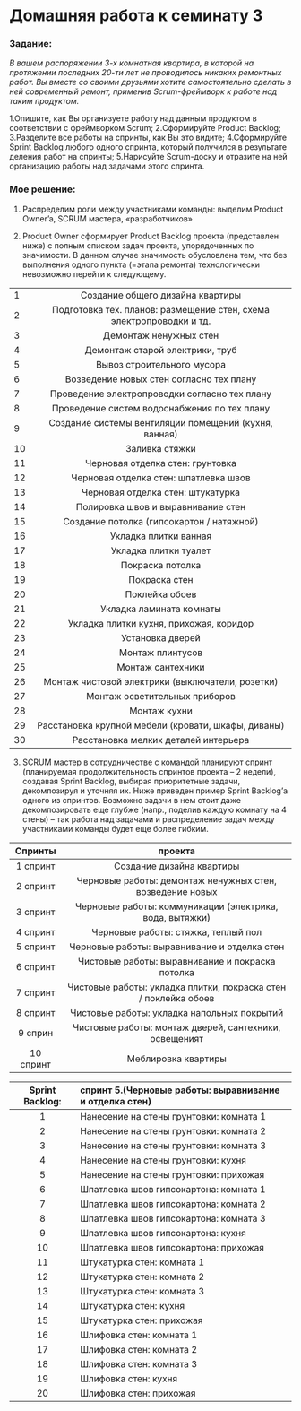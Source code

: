 # Домашняя работа к семинату 3
### Задание: 
_В вашем распоряжении 3-х комнатная квартира, в которой на протяжении последних 20-ти лет не проводилось никаких ремонтных работ. Вы вместе со своими друзьями хотите самостоятельно сделать в ней современный ремонт, применив Scrum-фреймворк к работе над таким продуктом._

1.Опишите, как Вы организуете работу над данным продуктом в соответствии с фреймворком Scrum;
2.Сформируйте Product Backlog;
3.Разделите все работы на спринты, как Вы это видите;
4.Сформируйте Sprint Backlog любого одного спринта, который получился в результате деления работ на спринты;
5.Нарисуйте Scrum-доску и отразите на ней организацию работы над задачами этого спринта.

### Мое решение:

1. Распределим роли между участниками команды: выделим Product Owner’a, SCRUM мастера, 
«разработчиков» 

2. Product Owner сформирует Product Backlog проекта (представлен ниже) с полным списком задач 
проекта, упорядоченных по значимости. В данном случае значимость обусловлена тем, что без 
выполнения одного пункта (=этапа ремонта) технологически невозможно перейти к следующему. 

|||
|-|:-:|
|1|Создание общего дизайна квартиры|
|2|Подготовка тех. планов:  размещение стен, схема электропроводки и тд.|
|3|Демонтаж ненужных стен|
|4| Демонтаж старой электрики, труб|
|5|Вывоз строительного мусора|
|6|Возведение новых стен согласно тех плану| 
|7|Проведение электропроводки согласно тех плану 
|8|Проведение систем водоснабжения по тех плану 
|9|Создание системы вентиляции помещений (кухня, ванная) 
|10|Заливка стяжки 
11|Черновая отделка стен: грунтовка 
12|Черновая отделка стен: шпатлевка швов 
13|Черновая отделка стен: штукатурка 
14|Полировка швов и выравнивание стен
15|Создание потолка (гипсокартон / натяжной) 
16|Укладка плитки ванная 
17|Укладка плитки туалет 
18|Покраска потолка 
19|Покраска стен 
20|Поклейка обоев
21|Укладка ламината комнаты 
22|Укладка плитки кухня, прихожая, коридор 
23|Установка дверей 
24|Монтаж плинтусов 
25|Монтаж сантехники 
26|Монтаж чистовой электрики (выключатели, розетки) 
27|Монтаж осветительных приборов 
28|Монтаж кухни 
29|Расстановка крупной мебели (кровати, шкафы, диваны) 
30|Расстановка мелких деталей интерьера

3. SCRUM мастер в сотрудничестве с командой планируют спринт (планируемая продолжительность 
спринтов проекта – 2 недели), создавая Sprint Backlog, выбирая приоритетные задачи, 
декомпозируя и уточняя их. Ниже приведен пример Sprint Backlog’а одного из спринтов. Возможно 
задачи в нем стоит даже декомпозировать еще глубже (напр., поделив каждую комнату на 4 стены) – так работа над задачами и распределение задач между участниками команды будет еще более 
гибким. 

|Спринты|проекта|
|:-:|:-:|
1 спринт|Создание дизайна квартиры  
2 спринт|Черновые работы: демонтаж ненужных стен, возведение новых 
3 спринт|Черновые работы: коммуникации (электрика, вода, вытяжки) 
4 спринт|Черновые работы: стяжка, теплый пол 
5 спринт|Черновые работы: выравнивание и отделка стен 
6 спринт|Чистовые работы: выравнивание и покраска потолка 
7 спринт|Чистовые работы: укладка плитки, покраска стен / поклейка обоев 
8 спринт|Чистовые работы: укладка напольных покрытий 
9 сприн|Чистовые работы: монтаж дверей, сантехники, освещеният 
10 спринт|Меблировка квартиры 
 
 
|Sprint Backlog:|спринт 5.(Черновые работы: выравнивание и отделка стен)|
|:-:|:-| 
1|Нанесение на стены грунтовки: комната 1 
2|Нанесение на стены грунтовки: комната 2 
3|Нанесение на стены грунтовки: комната 3 
4|Нанесение на стены грунтовки: кухня 
5|Нанесение на стены грунтовки: прихожая 
6|Шпатлевка швов гипсокартона: комната 1 
7|Шпатлевка швов гипсокартона: комната 2 
8|Шпатлевка швов гипсокартона: комната 3 
9|Шпатлевка швов гипсокартона: кухня 
10|Шпатлевка швов гипсокартона: прихожая  
11|Штукатурка стен: комната 1  
12|Штукатурка стен: комната 2  
13|Штукатурка стен: комната 3  
14|Штукатурка стен: кухня
15|Штукатурка стен: прихожая  
16|Шлифовка стен: комната 1  
17|Шлифовка стен: комната 2
18|Шлифовка стен: комната 3  
19|Шлифовка стен: кухня  
20|Шлифовка стен: прихожая  


